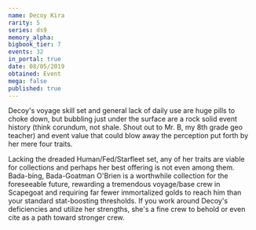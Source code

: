 ```yaml
---
name: Decoy Kira
rarity: 5
series: ds9
memory_alpha:
bigbook_tier: 7
events: 32
in_portal: true
date: 08/05/2019
obtained: Event
mega: false
published: true
---
```


Decoy's voyage skill set and general lack of daily use are huge pills to choke down, but bubbling just under the surface are a rock solid event history (think corundum, not shale. Shout out to Mr. B, my 8th grade geo teacher) and event value that could blow away the perception put forth by her mere four traits.

Lacking the dreaded Human/Fed/Starfleet set, any of her traits are viable for collections and perhaps her best offering is not even among them. Bada-bing, Bada-Goatman O'Brien is a worthwhile collection for the foreseeable future, rewarding a tremendous voyage/base crew in Scapegoat and requiring far fewer immortalized golds to reach him than your standard stat-boosting thresholds. If you work around Decoy's deficiencies and utilize her strengths, she's a fine crew to behold or even cite as a path toward stronger crew.
